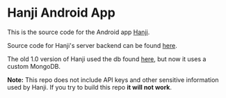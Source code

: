 # Hanji Android App
This is the source code for the Android app [Hanji](https://play.google.com/store/apps/details?id=com.a494studios.koreanconjugator&hl=en).

Source code for Hanji's server backend can be found [here](https://github.com/Ninjaman494/Hanji-Server).

The old 1.0 version of Hanji used the db found [here](https://github.com/garfieldnate/kengdic), but now it uses a custom MongoDB.

**Note:** This repo does not include API keys and other sensitive information used by Hanji. If you try to build this repo **it will not work**.
